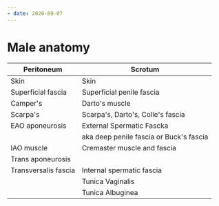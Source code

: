 ```yaml
---
- date: 2020-09-07
---
```


# Male anatomy

| Peritoneum           | Scrotum                                 |
| -------------------- | --------------------------------------- |
| Skin                 | Skin                                    |
| Superficial fascia   | Superficial penile fascia               |
| Camper's             | Darto's muscle                          |
| Scarpa's             | Scarpa's, Darto's, Colle's fascia       |
| EAO aponeurosis      | External Spermatic Fascka               |
|                      | aka deep penile fascia or Buck's fascia |
| IAO muscle           | Cremaster muscle and fascia             |
| Trans aponeurosis    |                                         |
| Transversalis fascia | Internal spermatic fascia               |
|                      | Tunica Vaginalis                        |
|                      | Tunica Albuginea                        |
